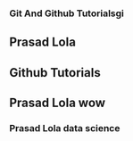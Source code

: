### Git And Github Tutorialsgi

## Prasad Lola

## Github Tutorials


## Prasad Lola  wow
 ### Prasad Lola data science

